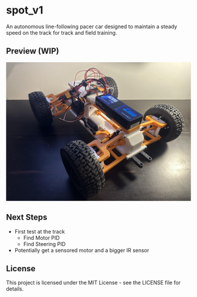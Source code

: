 # spot_v1
An autonomous line-following pacer car designed to maintain a steady speed on the track for track and field training.
## Preview (WIP)
![WIP Pacer](images/pacer_wip_v2.jpg)
## Next Steps
- First test at the track
  - Find Motor PID
  - Find Steering PID
- Potentially get a sensored motor and a bigger IR sensor
## License
This project is licensed under the MIT License - see the LICENSE file for details.
